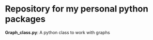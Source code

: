 # Repository for my personal python packages

**Graph_class.py**: A python class to work with graphs

